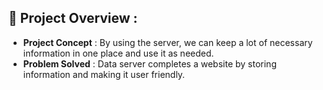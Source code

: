 ## 📜 Project Overview :

- **Project Concept** : By using the server, we can keep a lot of necessary information in one place and use it as needed.
- **Problem Solved** : Data server completes a website by storing information and making it user friendly.
